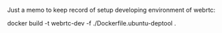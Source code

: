 Just a memo to keep record of setup developing environment of webrtc:

docker build -t webrtc-dev -f ./Dockerfile.ubuntu-deptool .

